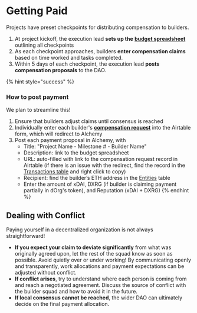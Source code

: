 # Getting Paid

Projects have preset checkpoints for distributing compensation to builders.

1. At project kickoff, the execution lead **sets up the** [**budget spreadsheet**](https://docs.google.com/spreadsheets/d/1mwYhzTNXSytzVtACZLu1V_EVTfjPKhGfHu-KhnBFESk) outlining all checkpoints
2. As each checkpoint approaches, builders **enter compensation claims** based on time worked and tasks completed.
3. Within 5 days of each checkpoint, the execution lead **posts compensation proposals** to the DAO.

{% hint style="success" %}
### How to post payment

We plan to streamline this!

1. Ensure that builders adjust claims until consensus is reached
2. Individually enter each builder's [**compensation request**](https://airtable.com/shrSsOJJUoM6N6IKL) into the Airtable form, which will redirect to Alchemy
3. Post each payment proposal in Alchemy, with
   * Title: "Project Name - Milestone \# - Builder Name"
   * Description: link to the  budget spreadsheet
   * URL: auto-filled with link to the compensation request record in Airtable \(if there is an issue with the redirect, find the record in the [Transactions table](https://airtable.com/tblMrDMxVayppGF9m/viwhqSpGsDo4i9pkA?blocks=hide) and right click to copy\) 
   * Recipient: find the builder’s ETH address in the [Entities](https://airtable.com/tblZc3HquQ9JWZ5BI/viwDDK5AkfDtTSC45?blocks=hide) table 
   * Enter the amount of xDAI, DXRG \(if builder is claiming payment partially in dOrg's token\), and Reputation \(xDAI + DXRG\) 
{% endhint %}

## Dealing with Conflict

Paying yourself in a decentralized organization is not always straightforward!

* **If you expect your claim to deviate significantly** from what was originally agreed upon, let the rest of the squad know as soon as possible. Avoid quietly over or under working! By communicating openly and transparently, work allocations and payment expectations can be adjusted without conflict.
* **If conflict arises**, try to understand where each person is coming from and reach a negotiated agreement. Discuss the source of conflict with the builder squad and how to avoid it in the future. 
* **If local consensus cannot be reached**, the wider DAO can ultimately decide on the final payment allocation. 


